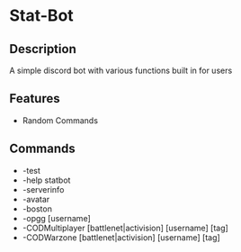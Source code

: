 # Stat-Bot

## Description

A simple discord bot with various functions built in for users

## Features

* Random Commands

## Commands

* -test
* -help statbot
* -serverinfo
* -avatar
* -boston
* -opgg [username]
* -CODMultiplayer [battlenet|activision] [username] [tag]
* -CODWarzone [battlenet|activision] [username] [tag]
